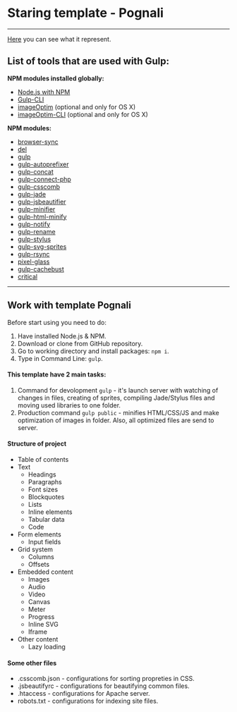 # Staring template - Pognali

---

[Here](https://b-lvlax.github.io/Pognali/) you can see what it represent.

## List of tools that are used with Gulp:
__NPM modules installed globally:__
- [Node.js with NPM](https://nodejs.org/en/)
- [Gulp-CLI](https://github.com/gulpjs/gulp-cli)
- [imageOptim](https://imageoptim.com/) (optional and only for OS X)
- [imageOptim-CLI](https://github.com/JamieMason/ImageOptim-CLI) (optional and only for OS X)

__NPM modules:__
- [browser-sync](https://www.browsersync.io/)
- [del](https://www.npmjs.com/package/del)
- [gulp](https://github.com/gulpjs/gulp)
- [gulp-autoprefixer](https://github.com/sindresorhus/gulp-autoprefixer)
- [gulp-concat](https://github.com/gulp-community/gulp-concat)
- [gulp-connect-php](https://github.com/micahblu/gulp-connect-php)
- [gulp-csscomb](https://github.com/koistya/gulp-csscomb)
- [gulp-jade](https://github.com/gulp-community/gulp-pug)
- [gulp-jsbeautifier](https://github.com/tarunc/gulp-jsbeautifier)
- [gulp-minifier](https://github.com/webyom/gulp-minifier)
- [gulp-html-minify](https://github.com/whxaxes/gulp-html-minify)
- [gulp-notify](https://github.com/mikaelbr/gulp-notify)
- [gulp-rename](https://github.com/hparra/gulp-rename)
- [gulp-stylus](https://github.com/stevelacy/gulp-stylus)
- [gulp-svg-sprites](https://github.com/shakyshane/gulp-svg-sprites)
- [gulp-rsync](https://github.com/jerrysu/gulp-rsync/)
- [pixel-glass](https://github.com/yoksel/pixel-glass-js/)
- [gulp-cachebust](https://github.com/jhuesos/gulp-cachebust)
- [critical](https://github.com/addyosmani/critical)

---

## Work with template Pognali

Before start using you need to do:

1. Have installed Node.js & NPM.
2. Download or clone from GitHub repository.
3. Go to working directory and install packages: `npm i`.
4. Type in Command Line: `gulp`.

#### This template have 2 main tasks:
1. Command for devolopment `gulp` - it's launch server with watching of changes in files, creating of sprites, compiling Jade/Stylus files and moving used libraries to one folder.
2. Production command `gulp public` - minifies HTML/CSS/JS and make optimization of images in folder. Also, all optimized files are send to server.

#### Structure of project
* Table of contents
* Text
  * Headings
  * Paragraphs
  * Font sizes
  * Blockquotes
  * Lists
  * Inline elements
  * Tabular data
  * Code
* Form elements
  * Input fields
* Grid system
  * Columns
  * Offsets
* Embedded content
  * Images
  * Audio
  * Video
  * Canvas
  * Meter
  * Progress
  * Inline SVG
  * Iframe
* Other content
  * Lazy loading

#### Some other files
- .csscomb.json - configurations for sorting propreties in CSS.
- .jsbeautifyrc - configurations for beautifying common files.
- .htaccess - configurations for Apache server.
- robots.txt - configurations for indexing site files.
